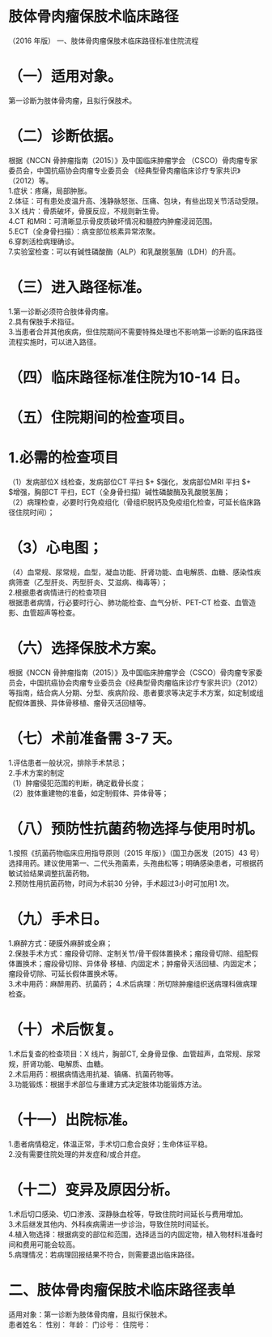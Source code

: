 # 肢体骨肉瘤保肢术临床路径  
（2016 年版） 一、肢体骨肉瘤保肢术临床路径标准住院流程  
# （一）适用对象。  
第一诊断为肢体骨肉瘤，且拟行保肢术。  
# （二）诊断依据。  
根据《NCCN 骨肿瘤指南（2015）》及中国临床肿瘤学会
（CSCO）骨肉瘤专家委员会，中国抗癌协会肉瘤专业委员会
《经典型骨肉瘤临床诊疗专家共识》（2012）等。  
1.症状：疼痛，局部肿胀。  
2.体征：可有患处皮温升高、浅静脉怒张、压痛、包块，有些出现关节活动受限。  
3.X 线片：骨质破坏，骨膜反应，不规则新生骨。  
4.CT 和MRI：可清晰显示骨皮质破坏情况和髓腔内肿瘤浸润范围。  
5.ECT（全身骨扫描）：病变部位核素异常浓聚。  
6.穿刺活检病理确诊。  
7.实验室检查：可以有碱性磷酸酶（ALP）和乳酸脱氢酶（LDH）的升高。  
# （三）进入路径标准。  
1.第一诊断必须符合肢体骨肉瘤。  
2.具有保肢手术指征。  
3.当患者合并其他疾病，但住院期间不需要特殊处理也不影响第一诊断的临床路径流程实施时，可以进入路径。  
# （四）临床路径标准住院为10-14 日。  
# （五）住院期间的检查项目。  
# 1.必需的检查项目  
（1）发病部位X 线检查，发病部位CT 平扫 $+ $强化，发病部位MRI 平扫 $+ $增强，胸部CT 平扫，ECT（全身骨扫描）碱性磷酸酶及乳酸脱氢酶；  
（2）病理检查，必要时行免疫组化（骨组织脱钙及免疫组化检查，可延长临床路径住院时间）；  
# （3）心电图；  
（4）血常规、尿常规，血型，凝血功能、肝肾功能、血电解质、血糖、感染性疾病筛查（乙型肝炎、丙型肝炎、艾滋病、梅毒等）；  
2.根据患者病情进行的检查项目  
根据患者病情，行必要时行心、肺功能检查、血气分析、PET-CT 检查、血管造影、血管超声等检查。  
# （六）选择保肢术方案。  
根据《NCCN 骨肿瘤指南（2015）》及中国临床肿瘤学会（CSCO）骨肉瘤专家委员会，中国抗癌协会肉瘤专业委员会《经典型骨肉瘤临床诊疗专家共识》（2012）等指南，结合病人分期、分型、疾病阶段、患者要求等决定手术方案，如定制或组配假体置换、异体骨移植、瘤骨灭活回植等。  
# （七）术前准备需 3-7 天。  
1.评估患者一般状况，排除手术禁忌；  
2.手术方案的制定  
（1）肿瘤侵犯范围的判断，确定截骨长度；  
（2）肢体重建物的准备，如定制假体、异体骨等；  
# （八）预防性抗菌药物选择与使用时机。  
1.按照《抗菌药物临床应用指导原则（2015 年版）》（国卫办医发〔2015〕43 号）选择用药。建议使用第一、二代头孢菌素，头孢曲松等；明确感染患者，可根据药敏试验结果调整抗菌药物。  
2.预防性用抗菌药物，时间为术前30 分钟，手术超过3小时可加用1 次。  
# （九）手术日。  
1.麻醉方式：硬膜外麻醉或全麻；  
2.保肢手术方式：瘤段骨切除、定制关节/骨干假体置换术；瘤段骨切除、组配假体置换术；瘤段骨切除、异体骨 移植、内固定术；肿瘤骨灭活回植、内固定术；瘤段骨切除、可延长假体置换术等。  
3.术中用药：麻醉用药、抗菌药； 4.术后病理：所切除肿瘤组织送病理科做病理检查。  
# （十）术后恢复。  
1.术后复查的检查项目：X 线片，胸部CT, 全身骨显像、血管超声，血常规、尿常规，肝肾功能、电解质、血糖。  
2.术后用药：根据病情选用抗凝、镇痛、抗菌药物等。  
3.功能锻炼：根据手术部位与重建方式决定肢体功能锻炼方法。  
# （十一）出院标准。  
1.患者病情稳定，体温正常，手术切口愈合良好；生命体征平稳。  
2.没有需要住院处理的并发症和/或合并症。  
# （十二）变异及原因分析。  
1.术后切口感染、切口渗液、深静脉血栓等，导致住院时间延长与费用增加。  
3.术后继发其他内、外科疾病需进一步诊治，导致住院时间延长。  
4.植入物选择：根据病变的部位和范围，选择适当的内固定物，植入物材料准备时间和费用可能会较高。  
5.病理情况：若病理回报结果不符合，则需要退出临床路径。  
# 二、肢体骨肉瘤保肢术临床路径表单  
适用对象：第一诊断为肢体骨肉瘤，且拟行保肢术。  
患者姓名：         性别：      年龄：        门诊号：         住院号：  
